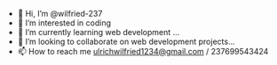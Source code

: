 - 👋 Hi, I’m @wilfried-237
- 👀 I’m interested in coding
- 🌱 I’m currently learning web development ...
- 💞️ I’m looking to collaborate on web development projects...
- 📫 How to reach me ulrichwilfried1234@gmail.com / 237699543424

<!---
wilfried-237/wilfried-237 is a ✨ special ✨ repository because its `README.md` (this file) appears on your GitHub profile.
You can click the Preview link to take a look at your changes.
--->
